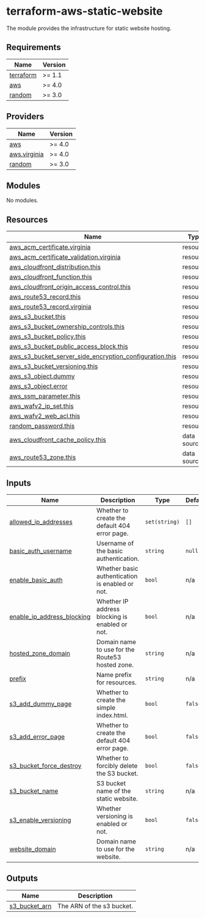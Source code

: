 # terraform-aws-static-website

The module provides the infrastructure for static website hosting.

## Requirements

| Name | Version |
|------|---------|
| <a name="requirement_terraform"></a> [terraform](#requirement\_terraform) | >= 1.1 |
| <a name="requirement_aws"></a> [aws](#requirement\_aws) | >= 4.0 |
| <a name="requirement_random"></a> [random](#requirement\_random) | >= 3.0 |

## Providers

| Name | Version |
|------|---------|
| <a name="provider_aws"></a> [aws](#provider\_aws) | >= 4.0 |
| <a name="provider_aws.virginia"></a> [aws.virginia](#provider\_aws.virginia) | >= 4.0 |
| <a name="provider_random"></a> [random](#provider\_random) | >= 3.0 |

## Modules

No modules.

## Resources

| Name | Type |
|------|------|
| [aws_acm_certificate.virginia](https://registry.terraform.io/providers/hashicorp/aws/latest/docs/resources/acm_certificate) | resource |
| [aws_acm_certificate_validation.virginia](https://registry.terraform.io/providers/hashicorp/aws/latest/docs/resources/acm_certificate_validation) | resource |
| [aws_cloudfront_distribution.this](https://registry.terraform.io/providers/hashicorp/aws/latest/docs/resources/cloudfront_distribution) | resource |
| [aws_cloudfront_function.this](https://registry.terraform.io/providers/hashicorp/aws/latest/docs/resources/cloudfront_function) | resource |
| [aws_cloudfront_origin_access_control.this](https://registry.terraform.io/providers/hashicorp/aws/latest/docs/resources/cloudfront_origin_access_control) | resource |
| [aws_route53_record.this](https://registry.terraform.io/providers/hashicorp/aws/latest/docs/resources/route53_record) | resource |
| [aws_route53_record.virginia](https://registry.terraform.io/providers/hashicorp/aws/latest/docs/resources/route53_record) | resource |
| [aws_s3_bucket.this](https://registry.terraform.io/providers/hashicorp/aws/latest/docs/resources/s3_bucket) | resource |
| [aws_s3_bucket_ownership_controls.this](https://registry.terraform.io/providers/hashicorp/aws/latest/docs/resources/s3_bucket_ownership_controls) | resource |
| [aws_s3_bucket_policy.this](https://registry.terraform.io/providers/hashicorp/aws/latest/docs/resources/s3_bucket_policy) | resource |
| [aws_s3_bucket_public_access_block.this](https://registry.terraform.io/providers/hashicorp/aws/latest/docs/resources/s3_bucket_public_access_block) | resource |
| [aws_s3_bucket_server_side_encryption_configuration.this](https://registry.terraform.io/providers/hashicorp/aws/latest/docs/resources/s3_bucket_server_side_encryption_configuration) | resource |
| [aws_s3_bucket_versioning.this](https://registry.terraform.io/providers/hashicorp/aws/latest/docs/resources/s3_bucket_versioning) | resource |
| [aws_s3_object.dummy](https://registry.terraform.io/providers/hashicorp/aws/latest/docs/resources/s3_object) | resource |
| [aws_s3_object.error](https://registry.terraform.io/providers/hashicorp/aws/latest/docs/resources/s3_object) | resource |
| [aws_ssm_parameter.this](https://registry.terraform.io/providers/hashicorp/aws/latest/docs/resources/ssm_parameter) | resource |
| [aws_wafv2_ip_set.this](https://registry.terraform.io/providers/hashicorp/aws/latest/docs/resources/wafv2_ip_set) | resource |
| [aws_wafv2_web_acl.this](https://registry.terraform.io/providers/hashicorp/aws/latest/docs/resources/wafv2_web_acl) | resource |
| [random_password.this](https://registry.terraform.io/providers/hashicorp/random/latest/docs/resources/password) | resource |
| [aws_cloudfront_cache_policy.this](https://registry.terraform.io/providers/hashicorp/aws/latest/docs/data-sources/cloudfront_cache_policy) | data source |
| [aws_route53_zone.this](https://registry.terraform.io/providers/hashicorp/aws/latest/docs/data-sources/route53_zone) | data source |

## Inputs

| Name | Description | Type | Default | Required |
|------|-------------|------|---------|:--------:|
| <a name="input_allowed_ip_addresses"></a> [allowed\_ip\_addresses](#input\_allowed\_ip\_addresses) | Whether to create the default 404 error page. | `set(string)` | `[]` | no |
| <a name="input_basic_auth_username"></a> [basic\_auth\_username](#input\_basic\_auth\_username) | Username of the basic authentication. | `string` | `null` | no |
| <a name="input_enable_basic_auth"></a> [enable\_basic\_auth](#input\_enable\_basic\_auth) | Whether basic authentication is enabled or not. | `bool` | n/a | yes |
| <a name="input_enable_ip_address_blocking"></a> [enable\_ip\_address\_blocking](#input\_enable\_ip\_address\_blocking) | Whether IP address blocking is enabled or not. | `bool` | n/a | yes |
| <a name="input_hosted_zone_domain"></a> [hosted\_zone\_domain](#input\_hosted\_zone\_domain) | Domain name to use for the Route53 hosted zone. | `string` | n/a | yes |
| <a name="input_prefix"></a> [prefix](#input\_prefix) | Name prefix for resources. | `string` | n/a | yes |
| <a name="input_s3_add_dummy_page"></a> [s3\_add\_dummy\_page](#input\_s3\_add\_dummy\_page) | Whether to create the simple index.html. | `bool` | `false` | no |
| <a name="input_s3_add_error_page"></a> [s3\_add\_error\_page](#input\_s3\_add\_error\_page) | Whether to create the default 404 error page. | `bool` | `false` | no |
| <a name="input_s3_bucket_force_destroy"></a> [s3\_bucket\_force\_destroy](#input\_s3\_bucket\_force\_destroy) | Whether to forcibly delete the S3 bucket. | `bool` | `false` | no |
| <a name="input_s3_bucket_name"></a> [s3\_bucket\_name](#input\_s3\_bucket\_name) | S3 bucket name of the static website. | `string` | n/a | yes |
| <a name="input_s3_enable_versioning"></a> [s3\_enable\_versioning](#input\_s3\_enable\_versioning) | Whether versioning is enabled or not. | `bool` | `false` | no |
| <a name="input_website_domain"></a> [website\_domain](#input\_website\_domain) | Domain name to use for the website. | `string` | n/a | yes |

## Outputs

| Name | Description |
|------|-------------|
| <a name="output_s3_bucket_arn"></a> [s3\_bucket\_arn](#output\_s3\_bucket\_arn) | The ARN of the s3 bucket. |
